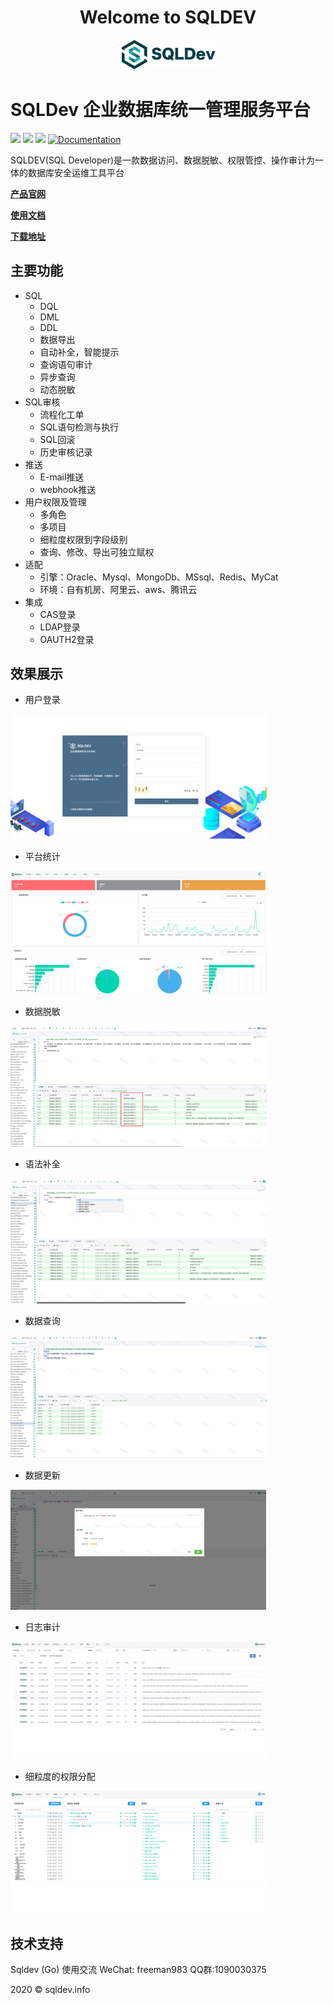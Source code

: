 <h1 align="center">Welcome to SQLDEV </h1>



<p align="center">
        <img  src="img/logo.png" width="30%">
</p>


# SQLDev 企业数据库统一管理服务平台

<p>
  <img src="https://img.shields.io/badge/build-release-brightgreen.svg" />
  <img src="https://img.shields.io/badge/version-v2.1.0-brightgreen.svg" />
  <img src="https://img.shields.io/badge/go report-A+-brightgreen.svg" />
  <a href="https://chaitin.github.io/xray/#/">
    <img alt="Documentation" src="https://img.shields.io/badge/documentation-yes-brightgreen.svg" target="_blank" />
  </a>
</p>
SQLDEV(SQL Developer)是一款数据访问、数据脱敏、权限管控、操作审计为一体的数据库安全运维工具平台



**[产品官网](http://sqldev.info/)**

**[使用文档](http://sqldev.info/bk)**

**[下载地址](https://github.com/shuaninfo/sqldev/releases)**



## 主要功能

- SQL 
    - DQL 
    - DML
    - DDL
    - 数据导出
    - 自动补全，智能提示 
    - 查询语句审计
    - 异步查询
    - 动态脱敏
- SQL审核
    - 流程化工单
    - SQL语句检测与执行
    - SQL回滚
    - 历史审核记录
- 推送
    - E-mail推送
    - webhook推送   
- 用户权限及管理
    - 多角色
    - 多项目
    - 细粒度权限到字段级别
    - 查询、修改、导出可独立赋权
- 适配
    - 引擎：Oracle、Mysql、MongoDb、MSsql、Redis、MyCat
    - 环境：自有机房、阿里云、aws、腾讯云    
- 集成
    - CAS登录 
    - LDAP登录 
    - OAUTH2登录 
      



## 效果展示

- 用户登录

<img src="img/login.png" alt="login" style="zoom:40%;" />




- 平台统计

<img src="img/dashboard.png" alt="dashboard" style="zoom:40%;" />




- 数据脱敏

<img src="img/mask.png" alt="mask" style="zoom:40%;" />




- 语法补全

<img src="img/light.png" alt="light" style="zoom:40%;" />




- 数据查询

<img src="img/query.png" alt="query" style="zoom:40%;" />



- 数据更新

<img src="img/update.png" alt="update" style="zoom:40%;" />



- 日志审计

<img src="img/log.png" alt="log" style="zoom:40%;" />



- 细粒度的权限分配

<img src="img/role.png" alt="role" style="zoom:40%;" />


## 技术支持
   Sqldev (Go) 使用交流     WeChat: freeman983   QQ群:1090030375


2020 © sqldev.info



